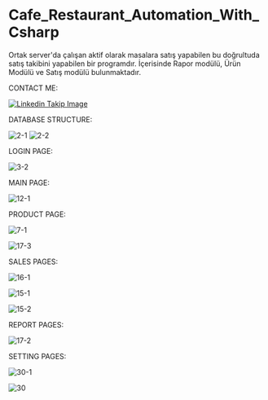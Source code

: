 # Cafe_Restaurant_Automation_With_Csharp
Ortak server'da çalışan aktif olarak masalara satış yapabilen bu doğrultuda satış takibini yapabilen bir programdır. İçerisinde Rapor modülü, Ürün Modülü ve Satış modülü bulunmaktadır.



CONTACT ME:

<a href="https://linkedin.com/in/mustafa-gönültaş-4635801b9">![Linkedin Takip Image](https://user-images.githubusercontent.com/73774639/162609478-3eb9888c-334f-49d5-8a5e-5d3c75b11050.png)
</a>


DATABASE STRUCTURE:

![2-1](https://user-images.githubusercontent.com/73774639/162608326-209181b0-47b2-4359-9a30-a169e328bb88.PNG)
![2-2](https://user-images.githubusercontent.com/73774639/162608328-8cb33183-2ca3-423a-a09b-a46a80a1ca71.PNG)


LOGIN PAGE:

![3-2](https://user-images.githubusercontent.com/73774639/162608449-90f0bd25-e086-452b-9880-ca5d97c86ec8.PNG)


MAIN PAGE:

![12-1](https://user-images.githubusercontent.com/73774639/162608459-2a2f4b3d-1b1e-4729-b7b3-b336c998538f.PNG)


PRODUCT PAGE:

![7-1](https://user-images.githubusercontent.com/73774639/162608481-08dfd8e8-45b9-4249-b403-475c075cc80f.PNG)

![17-3](https://user-images.githubusercontent.com/73774639/162608584-4641c781-40e0-4112-9330-776bd248d481.PNG)


SALES PAGES:

![16-1](https://user-images.githubusercontent.com/73774639/162608502-02b43952-cfa7-4743-905c-aa60ab079dbf.PNG)

![15-1](https://user-images.githubusercontent.com/73774639/162608523-323e1bad-10a7-4b6c-a48d-dfbb2d6d5997.PNG)

![15-2](https://user-images.githubusercontent.com/73774639/162608574-2aaa1d6d-7983-4687-b5ec-b88fb1a78bd9.PNG)


REPORT PAGES:

![17-2](https://user-images.githubusercontent.com/73774639/162608606-c0e0b02e-bdfb-4ef6-947c-c5373326177f.PNG)


SETTING PAGES:

![30-1](https://user-images.githubusercontent.com/73774639/162608697-a90d7d71-344e-40b7-b3bf-51d41dd44a85.PNG)

![30](https://user-images.githubusercontent.com/73774639/162608694-e0f7b057-3c10-48dd-97dd-389faf8bc83c.PNG)
